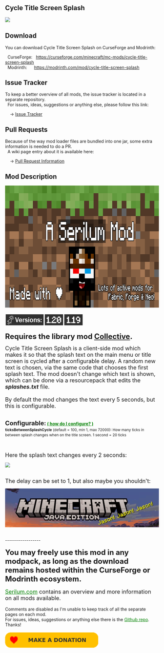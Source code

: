 <h2>Cycle Title Screen Splash</h2>

<p><a href="https://github.com/Serilum/Cycle-Title-Screen-Splash"><img src="https://serilum.com/assets/data/logo/cycle-title-screen-splash.gif"></a></p><h2>Download</h2>

<p>You can download Cycle Title Screen Splash on CurseForge and Modrinth:</p><p>&nbsp;&nbsp;CurseForge: &nbsp;&nbsp;<a href="https://curseforge.com/minecraft/mc-mods/cycle-title-screen-splash">https://curseforge.com/minecraft/mc-mods/cycle-title-screen-splash</a><br>&nbsp;&nbsp;Modrinth: &nbsp;&nbsp;&nbsp;&nbsp;&nbsp;<a href="https://modrinth.com/mod/cycle-title-screen-splash">https://modrinth.com/mod/cycle-title-screen-splash</a></p>

<h2>Issue Tracker</h2>

<p>To keep a better overview of all mods, the issue tracker is located in a separate repository.<br>&nbsp;&nbsp;For issues, ideas, suggestions or anything else, please follow this link:</p>

<p>&nbsp;&nbsp;&nbsp;&nbsp;-> <a href="https://serilum.com/url/issue-tracker">Issue Tracker</a></p>

<h2>Pull Requests</h2>

<p>Because of the way mod loader files are bundled into one jar, some extra information is needed to do a PR.<br>&nbsp;&nbsp;A wiki page entry about it is available here:</p>

<p>&nbsp;&nbsp;&nbsp;&nbsp;-> <a href="https://serilum.com/url/pull-requests">Pull Request Information</a></p>

<h2>Mod Description</h2>

<p><a href="https://serilum.com/" target="_blank" rel="noopener noreferrer"><img src="https://github.com/Serilum/.cdn/raw/main/description/header/header.png" alt="" width="838" height="400" /></a><br /><br /><img src="https://github.com/Serilum/.cdn/raw/main/description/versions/header.png" /><a href="https://legacy.curseforge.com/minecraft/mc-mods/cycle-title-screen-splash/files/all?filter-status=1&amp;filter-game-version=1738749986:75125"><img src="https://github.com/Serilum/.cdn/raw/main/description/versions/1_20.png" /></a><a href="https://legacy.curseforge.com/minecraft/mc-mods/cycle-title-screen-splash/files/all?filter-status=1&amp;filter-game-version=1738749986:73407"><img src="https://github.com/Serilum/.cdn/raw/main/description/versions/1_19.png" /></a><br /><br /><strong><span style="font-size: 24px;">Requires the library mod&nbsp;<a style="font-size: 24px;" href="https://curseforge.com/minecraft/mc-mods/collective" target="_blank" rel="noopener noreferrer">Collective</a>.<br /></span></strong></p>
<p><span style="font-size: 18px;">Cycle Title Screen Splash is a client-side mod which makes it so that the splash text on the main menu or title screen is cycled after a configurable delay. A random new text is chosen, via the same code that chooses the first splash text. The mod doesn't change which text is shown, which can be done via a resourcepack that edits the <em><strong>splashes.txt</strong></em> file.<br /><br />By default the mod changes the text every 5 seconds, but this is configurable.<br /></span><br /><br /><strong><span style="font-size: 20px;">Configurable:</span> <span style="color: #008000; font-size: 14px;"><a style="color: #008000;" title="how" href="https://github.com/Serilum/.information/wiki/how-to-configure-mods" target="_blank" rel="noopener noreferrer">(&nbsp;how do I configure?&nbsp;)</a></span><br /></strong><span style="font-size: 12px;"><strong>ticksBetweenSplashCycle</strong>&nbsp;(default = 100, min 1, max 72000): How many ticks in between splash changes when on the title screen. 1 second = 20 ticks</span><br /><br /></p>
<p><br /><span style="font-size: 18px;">Here the splash text changes every 2 seconds:</span></p>
<div class="spoiler">
<p><img src="https://github.com/Serilum/.cdn/raw/main/projects/cycle-title-screen-splash/a.gif" /></p>
</div>
<p>&nbsp;<br /><span style="font-size: 18px;">The delay can be set to 1, but also maybe you shouldn't:</span></p>
<div class="spoiler">
<p><img src="https://github.com/Serilum/.cdn/raw/main/projects/cycle-title-screen-splash/b.gif" /></p>
</div>
<p>&nbsp;<br />------------------<br /><br /><span style="font-size: 24px;"><strong>You may freely use this mod in any modpack, as long as the download remains hosted within the CurseForge or Modrinth ecosystem.</strong></span><br /><br /><span style="font-size: 18px;"><a style="font-size: 18px; color: #008000;" href="https://serilum.com/" target="_blank" rel="noopener noreferrer">Serilum.com</a> contains an overview and more information on all mods available.</span><br /><br /><span style="font-size: 14px;">Comments are disabled as I'm unable to keep track of all the separate pages on each mod.</span><span style="font-size: 14px;"><br />For issues, ideas, suggestions or anything else there is the&nbsp;<a style="font-size: 14px; color: #008000;" href="https://github.com/Serilum/.issue-tracker" target="_blank" rel="noopener noreferrer">Github repo</a>. Thanks!</span><span style="font-size: 6px;"><br /><br /></span><a href="https://ricksouth.com/donate" target="_blank" rel="noopener noreferrer"><img src="https://github.com/Serilum/.cdn/raw/main/description/shields/donation_rounded.svg" alt="" width="306" height="50" /></a></p>